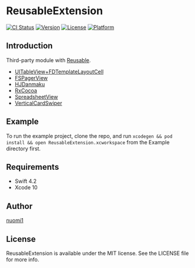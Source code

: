 # ReusableExtension

[![CI Status](https://img.shields.io/travis/nuomi1/ReusableExtension.svg?style=flat)](https://travis-ci.org/nuomi1/ReusableExtension)
[![Version](https://img.shields.io/cocoapods/v/ReusableExtension.svg?style=flat)](https://cocoapods.org/pods/ReusableExtension)
[![License](https://img.shields.io/cocoapods/l/ReusableExtension.svg?style=flat)](https://cocoapods.org/pods/ReusableExtension)
[![Platform](https://img.shields.io/cocoapods/p/ReusableExtension.svg?style=flat)](https://cocoapods.org/pods/ReusableExtension)

## Introduction

Third-party module with [Reusable](https://github.com/AliSoftware/Reusable).

- [UITableView+FDTemplateLayoutCell](https://github.com/forkingdog/UITableView-FDTemplateLayoutCell)
- [FSPagerView](https://github.com/WenchaoD/FSPagerView)
- [HJDanmaku](https://github.com/panghaijiao/HJDanmakuDemo)
- [RxCocoa](https://github.com/ReactiveX/RxSwift/)
- [SpreadsheetView](https://github.com/kishikawakatsumi/SpreadsheetView)
- [VerticalCardSwiper](https://github.com/JoniVR/VerticalCardSwiper)

## Example

To run the example project, clone the repo, and run `xcodegen && pod install && open ReusableExtension.xcworkspace` from the Example directory first.

## Requirements

- Swift 4.2
- Xcode 10

## Author

[nuomi1](mailto:nuomi1@qq.com)

## License

ReusableExtension is available under the MIT license. See the LICENSE file for more info.
